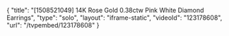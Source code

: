 {
    "title": "[1508521049] 14K Rose Gold 0.38ctw Pink   White Diamond Earrings",
    "type": "solo",
    "layout": "iframe-static",
    "videoId": "123178608",
    "url": "\/tvpembed\/123178608"
}
